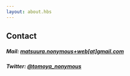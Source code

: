 ```yaml
---
layout: about.hbs
---
```

## Contact


##### Mail: [matsuura.nonymous+web[at]gmail.com](mailto:matsuura.nonymous+web@gmail.com)

##### Twitter: [@tomoya_nonymous](https://twitter.com/tomoya_nonymous)

